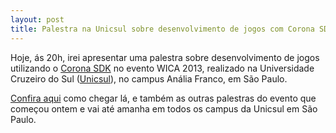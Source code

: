 ```yaml
---
layout: post
title: Palestra na Unicsul sobre desenvolvimento de jogos com Corona SDK
---
```


Hoje, ás 20h, irei apresentar uma palestra sobre desenvolvimento de jogos utilizando o [Corona SDK](http://www.coronalabs.com/ "Corona SDK") no evento WICA 2013, realizado na Universidade Cruzeiro do Sul ([Unicsul](http://www.cruzeirodosul.edu.br/ "Unicsul")), no campus Anália Franco, em São Paulo.

[Confira aqui](http://www.cruzeirodosul.edu.br/content/localizacao.aspx "Unicsul") como chegar lá, e também as outras palestras do evento que começou ontem e vai até amanha em todos os campus da Unicsul em São Paulo.
